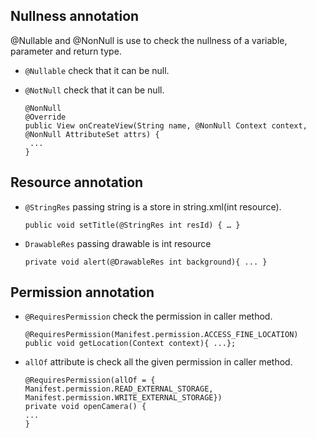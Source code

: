 

## Nullness annotation
   @Nullable and @NonNull is use to check the nullness of a variable, parameter and return type.
   
  * `@Nullable` check that it can be null.
  * `@NotNull` check that it can be null.

    ```
    @NonNull
    @Override
    public View onCreateView(String name, @NonNull Context context, @NonNull AttributeSet attrs) {
     ... 
    }
    ```

## Resource annotation

  * `@StringRes` passing string is a store in string.xml(int resource).
     ```
     public void setTitle(@StringRes int resId) { … }
     ```
     
  * `DrawableRes` passing drawable is int resource
     ```
     private void alert(@DrawableRes int background){ ... }
     ```

## Permission annotation

  * `@RequiresPermission` check the permission in caller method.
    ```
    @RequiresPermission(Manifest.permission.ACCESS_FINE_LOCATION)
    public void getLocation(Context context){ ...};
    ```
    
  * `allOf` attribute is check all the given permission in caller method.
     ```
    @RequiresPermission(allOf = {
    Manifest.permission.READ_EXTERNAL_STORAGE,
    Manifest.permission.WRITE_EXTERNAL_STORAGE})
    private void openCamera() {
    ...
    }
    ```
    
    
